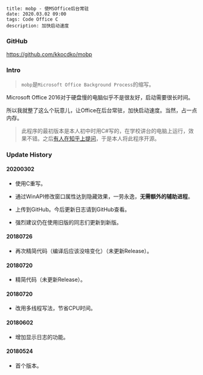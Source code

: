 ```
title: mobp - 使MSOffice后台常驻
date: 2020.03.02 09:00
tags: Code Office C
description: 加快启动速度
```

### GitHub

<https://github.com/kkocdko/mobp>

### Intro

> `mobp`是`Microsoft Office Background Process`的缩写。

Microsoft Office 2016对于硬盘慢的电脑似乎不是很友好，启动需要很长时间。

所以我就整了这么个玩意儿，让Office在后台常驻，加快启动速度。当然，占一点内存。

> 此程序的最初版本是本人初中时用C#写的，在学校讲台的电脑上运行，效果不错。之后[有人在知乎上提问](https://zhihu.com/question/62132205)，于是本人将此程序开源。

### Update History

#### 20200302

* 使用C重写。

* 通过WinAPI修改窗口属性达到隐藏效果，一劳永逸，**无需额外的辅助进程**。

* 上传到GitHub。今后更新日志请到GitHub查看。

* 强烈建议仍在使用旧版的同志们更新到新版。

#### 20180726

* 再次精简代码（编译后应该没啥变化）（未更新Release）。

#### 20180720

* 精简代码（未更新Release）。

#### 20180720

* 改用多线程写法，节省CPU时间。

#### 20180602

* 增加显示日志的功能。

#### 20180524

* 首个版本。
